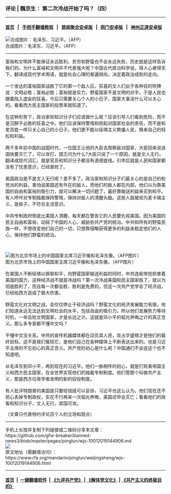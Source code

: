 ### 评论 | 魏京生： 第二次冷战开始了吗？（四）
------------------------

#### [首页](https://github.com/gfw-breaker/banned-news3/blob/master/README.md) &nbsp;&nbsp;|&nbsp;&nbsp; [手把手翻墙教程](https://github.com/gfw-breaker/guides/wiki) &nbsp;&nbsp;|&nbsp;&nbsp; [禁闻聚合安卓版](https://github.com/gfw-breaker/bn-android) &nbsp;&nbsp;|&nbsp;&nbsp; [网门安卓版](https://github.com/oGate2/oGate) &nbsp;&nbsp;|&nbsp;&nbsp; [神州正道安卓版](https://github.com/SzzdOgate/update) 



<div id="headerimg">
 <img alt="合成图片：毛泽东、习近平。（AFP）" src="https://www.rfa.org/mandarin/zhuanlan/yehuazhongnanhai/gx-03242016120559.html/mao-xi.jpg/@@images/156dba08-9cd1-452f-b997-4b1001f33d6d.jpeg" title="合成图片：毛泽东、习近平。（AFP）"/>
 <div id="headerimgcontents">
  <div id="headerimgcaption">
   <span>
    合成图片：毛泽东、习近平。（AFP）
   </span>
   <!-- zoomattribute -->
  </div>
  <!-- headerimgcaption -->
 </div>
 <!-- headerimagecontents -->
</div>

<hr/>
<div id="storytext">
 <div>
  <div class="slot_header">
  </div>
 </div>
 <p>
  富裕和文明并不能保证永远胜利，贫穷和野蛮也不会永远失败，历史就是这样告诉我们的。为什么富裕和文明并不代表强大呢？中国古代政治科学说，得人心者得天下。翻译成现代学术用语，就是社会心理的普遍倾向，决定着政治成败的走向。
  <br/>
  <br/>
  一个发达的富裕国家战胜了它的第一个敌人后，狂喜的文人们出于各种目的吹捧说：文明必胜；富裕必胜；富裕就是实力，野蛮国家不是文明的对手。于是人民也跟着陷入虚妄的狂喜。今后只需要关心个人的小日子，国家大事没什么可以关心的。看看西方民主国家的投票率就知道了。
  <br/>
  <br/>
  在这种形势下，政治家和知识分子们应该做什么呢？应该引导人们看到危险，而不是沉醉于必胜的狂喜之中。他们应该保持警惕和担起对国家社会的责任，而不是和老百姓一样只关心自己的小日子。他们更不能以绥靖主义欺骗人民，换来自己的轻松和利益。
  <br/>
  <br/>
  两千多年前中国的战国时代，一位国王让他的大臣去观察敌对国家，大臣回来说该国快要灭亡了，可以攻打。国王问为什么?大臣只说了一个原因，就是文人无行。翻译成现代词汇，就是官员和知识分子都没有道德底线。引申后就是人民和国家都没有了忧患意识，已经衰败了。
  <br/>
  <br/>
  美国政治是不是文人无行呢？差不多了。政治家和知识分子们最关心的是自己的和党派的利益，害怕说美国还有外在的敌人，而他们的敌人都在内部。他们以为靠美国的自由和富裕的吸引力，就可以解决一切问题了，最好靠输送利益来买到和平。有人呼吁对专制独裁保持警惕，保持对敌人的清醒头脑。这些人就被视为麦卡锡主义，是疯子，不符合主流意识。
  <br/>
  <br/>
  中共专制政府倒是比美国人清醒，每天都在警告它的人民要仇视美国。因为美国的民主自由和富裕，动摇了中国的人心，威胁到共产党的统治。中共和所有的野蛮民族一样，不想改变他们自己的一切，只想靠侵略获得更多的利益来稳定他们的人心，保持他们野蛮的统治。
 </p>
 <p>
  <br/>
  <div class="image-inline captioned" style="width:985px;">
   <div style="width:985px;">
    <img alt="图为北京市场上的中国国家主席习近平像和毛泽东像。（AFP图片）" src="https://www.rfa.org/mandarin/zhuanlan/yehuazhongnanhai/gx-05062019140422.html/43C9-B86A-5AD90EC88F85_s.jpg" title="图为北京市场上的中国国家主席习近平像和毛泽东像。（AFP图片）"/>
   </div>
   <div class="image-caption">
    <span style="width:985px;">
     图为北京市场上的中国国家主席习近平像和毛泽东像。（AFP图片）
    </span>
    <span class="copyright">
    </span>
   </div>
  </div>
  <br/>
  在美国人不断绥靖以换取和平，向野蛮国家输送利益的同时，中共连偷带抢损害着美国的国力，这种经济战不就是冷战吗？第一次冷战美国和民主国家胜了，就以为彻底胜利了，而且每一次都会胜，胜利是免费的。但这一次共产党学会了经济战，已经给西方造成了极大伤害。
  <br/>
  <br/>
  野蛮文化对文明之战，会仅仅停止于经济战吗？野蛮文化的经济发展能力有限，他们知道永远无法达到文明社会的水平，包括自由的吸引力。所以他们发展势力等待时机，一举击败文明国家，才是长远之计。这就是邓小平的韬光养晦之计的真正含义。那么多专家都不懂中文吗？
  <br/>
  <br/>
  不懂中文没关系。中共的宣传机器媒体都在动员其人民，攻占华盛顿才是他们的最终目标。这不是我们冤枉它，是他们自己在各种媒体上不断表达出来的。也是习近平主席的不忘初心的真正含义。共产党的初心是什么呢？中国通们不会连这个也不知道吧。
  <br/>
  <br/>
  从毛泽东到邓小平，再到现在的习近平。他们一脉相传的初心，就是打败美帝国主义和西方民主国家，在全世界实现他们的独裁专制制度。他们管那个叫做共产主义，那是西方垃圾学者发明的新的奴役制度。
  <br/>
  <br/>
  有人批评特朗普的美国是只要给钱就可以妥协，习近平也这么认为。他们现在还不担心丢掉专制政权，实在不行再来一次韬光养晦，美国迟早会灭亡；看看他们的政客和知识分子，文人无行，其国可攻。
 </p>
 <p>
  （文章只代表特约评论员个人的立场和观点）
 </p>
</div>

<hr/>
手机上长按并复制下列链接或二维码分享本文章：<br/>
https://github.com/gfw-breaker/banned-news3/blob/master/pages/pinglun/wjs-10012019144906.md <br/>
<a href='https://github.com/gfw-breaker/banned-news3/blob/master/pages/pinglun/wjs-10012019144906.md'><img src='https://github.com/gfw-breaker/banned-news3/blob/master/pages/pinglun/wjs-10012019144906.md.png'/></a> <br/>
原文地址（需翻墙访问）：https://www.rfa.org/mandarin/pinglun/weijingsheng/wjs-10012019144906.html


------------------------
#### [首页](https://github.com/gfw-breaker/banned-news3/blob/master/README.md) &nbsp;|&nbsp; [一键翻墙软件](https://github.com/gfw-breaker/nogfw/blob/master/README.md) &nbsp;| [《九评共产党》](https://github.com/gfw-breaker/9ping.md/blob/master/README.md#九评之一评共产党是什么) | [《解体党文化》](https://github.com/gfw-breaker/jtdwh.md/blob/master/README.md) | [《共产主义的终极目的》](https://github.com/gfw-breaker/gczydzjmd.md/blob/master/README.md)


<img src='http://gfw-breaker.win/banned-news3/pages/pinglun/wjs-10012019144906.md' width='0px' height='0px'/>